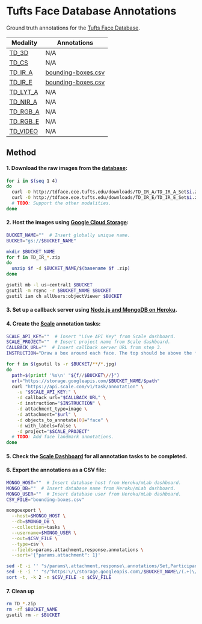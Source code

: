 # Tufts Face Database Annotations

Ground truth annotations for the [Tufts Face Database](https://github.com/kpvisionlab/Tufts-Face-Database).

| Modality | Annotations |
| --- | --- |
| [TD_3D](http://tdface.ece.tufts.edu/downloads/TD_3D/) | N/A |
| [TD_CS](http://tdface.ece.tufts.edu/downloads/TD_CS/) | N/A |
| [TD_IR_A](http://tdface.ece.tufts.edu/downloads/TD_IR_A/) | [bounding-boxes.csv](bounding-boxes.csv) |
| [TD_IR_E](http://tdface.ece.tufts.edu/downloads/TD_IR_E/) | [bounding-boxes.csv](bounding-boxes.csv) |
| [TD_LYT_A](http://tdface.ece.tufts.edu/downloads/TD_LYT_A/) | N/A |
| [TD_NIR_A](http://tdface.ece.tufts.edu/downloads/TD_NIR_A/) | N/A |
| [TD_RGB_A](http://tdface.ece.tufts.edu/downloads/TD_RGB_A/) | N/A |
| [TD_RGB_E](http://tdface.ece.tufts.edu/downloads/TD_RGB_E/) | N/A |
| [TD_VIDEO](http://tdface.ece.tufts.edu/downloads/TD_VIDEO.zip) | N/A |

## Method

#### 1. Download the raw images from the [database](http://tdface.ece.tufts.edu/downloads/):
```bash
for i in $(seq 1 4)
do
  curl -O http://tdface.ece.tufts.edu/downloads/TD_IR_A/TD_IR_A_Set$i.zip
  curl -O http://tdface.ece.tufts.edu/downloads/TD_IR_E/TD_IR_E_Set$i.zip
  # TODO: Support the other modalities.
done
```

#### 2. Host the images using [Google Cloud Storage](https://cloud.google.com/storage):
```bash
BUCKET_NAME=""  # Insert globally unique name.
BUCKET="gs://$BUCKET_NAME"

mkdir $BUCKET_NAME
for f in TD_IR_*.zip
do
  unzip $f -d $BUCKET_NAME/$(basename $f .zip)
done

gsutil mb -l us-central1 $BUCKET
gsutil -m rsync -r $BUCKET_NAME $BUCKET
gsutil iam ch allUsers:objectViewer $BUCKET
```

#### 3. Set up a callback server using [Node.js and MongoDB on Heroku](https://github.com/scaleapi/sample-callback-server-node).

#### 4. Create the [Scale](https://scale.com) annotation tasks:
```bash
SCALE_API_KEY=""  # Insert "Live API Key" from Scale dashboard.
SCALE_PROJECT=""  # Insert project name from Scale dashboard.
CALLBACK_URL=""  # Insert callback server URL from step 3.
INSTRUCTION="Draw a box around each face. The top should be above the forehead. The bottom should be below the chin. The left and right should span the width of the face, ignoring ears."

for f in $(gsutil ls -r $BUCKET/**/*.jpg)
do
  path=$(printf '%s\n' "${f//$BUCKET\//}")
  url="https://storage.googleapis.com/$BUCKET_NAME/$path"
  curl "https://api.scale.com/v1/task/annotation" \
    -u "$SCALE_API_KEY:" \
    -d callback_url="$CALLBACK_URL" \
    -d instruction="$INSTRUCTION" \
    -d attachment_type=image \
    -d attachment="$url" \
    -d objects_to_annotate[0]="face" \
    -d with_labels=false \
    -d project="$SCALE_PROJECT"
  # TODO: Add face landmark annotations.
done
```

#### 5. Check the [Scale Dashboard](https://dashboard.scale.com) for all annotation tasks to be completed.

#### 6. Export the annotations as a CSV file:
```bash
MONGO_HOST=""  # Insert database host from Heroku/mLab dashboard.
MONGO_DB=""  # Insert database name from Heroku/mLab dashboard.
MONGO_USER=""  # Insert database user from Heroku/mLab dashboard.
CSV_FILE="bounding-boxes.csv"

mongoexport \
  --host=$MONGO_HOST \
  --db=$MONGO_DB \
  --collection=tasks \
  --username=$MONGO_USER \
  --out=$CSV_FILE \
  --type=csv \
  --fields=params.attachment,response.annotations \
  --sort='{"params.attachment": 1}'

sed -E -i '' "s/params\.attachment,response\.annotations/Set,Participant,File,Left,Top,Width,Height/" $CSV_FILE
sed -E -i '' "s/^https:\/\/storage.googleapis.com\/$BUCKET_NAME\/(.+)\/(.+)\/(.+),\"\[{.+\"\"top\"\":(.+),\"\"left\"\":(.+),\"\"label\"\":\"\"face\"\",\"\"height\"\":(.+),\"\"width\"\":(.+)}\]\"$/\1,\2,\3,\5,\4,\7,\6/" $CSV_FILE
sort -t, -k 2 -n $CSV_FILE -o $CSV_FILE
```

#### 7. Clean up
```bash
rm TD_*.zip
rm -rf $BUCKET_NAME
gsutil rm -r $BUCKET
```
